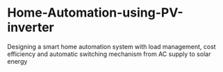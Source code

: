 # Home-Automation-using-PV-inverter
Designing a smart home automation system with load management, cost efficiency  and automatic switching mechanism from AC supply to solar energy 
